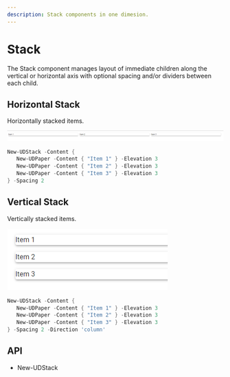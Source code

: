 ```yaml
---
description: Stack components in one dimesion.
---
```


# Stack

The Stack component manages layout of immediate children along the vertical or horizontal axis with optional spacing and/or dividers between each child.

## Horizontal Stack

Horizontally stacked items.&#x20;

![](<../../../../.gitbook/assets/image (314) (2).png>)

```powershell
New-UDStack -Content {
   New-UDPaper -Content { "Item 1" } -Elevation 3
   New-UDPaper -Content { "Item 2" } -Elevation 3
   New-UDPaper -Content { "Item 3" } -Elevation 3
} -Spacing 2
```

## Vertical Stack

Vertically stacked items.&#x20;

![](<../../../../.gitbook/assets/image (348) (1) (2).png>)

```powershell
New-UDStack -Content {
   New-UDPaper -Content { "Item 1" } -Elevation 3
   New-UDPaper -Content { "Item 2" } -Elevation 3
   New-UDPaper -Content { "Item 3" } -Elevation 3
} -Spacing 2 -Direction 'column'
```

## API

* New-UDStack
